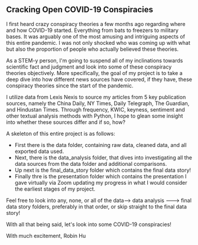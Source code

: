 ## Cracking Open COVID-19 Conspiracies

I first heard crazy conspiracy theories a few months ago regarding where and how COVID-19 started. Everything from bats to freezers to military bases. It was arguably one of the most amusing and intriguing aspects of this entire pandemic. I was not only shocked who was coming up with what but also the proportion of people who actually believed these theories.

As a STEM-y person, I'm going to suspend all of my inclinations towards scientific fact and judgment and look into some of these conspiracy theories objectively. More specifically, the goal of my project is to take a deep dive into how different news sources have covered, if they have, these conspiracy theories since the start of the pandemic.

I utilize data from Lexis Nexis to source my articles from 5 key publication sources, namely the China Daily, NY Times, Daily Telegraph, The Guardian, and Hindustan Times. Through frequency, KWIC, keyness, sentiment and other textual analysis methods with Python, I hope to glean some insight into whether these sources differ and if so, how?

A skeleton of this entire project is as follows:
- First there is the data folder, containing raw data, cleaned data, and all exported data used.
- Next, there is the data_analysis folder, that dives into investigating all the data sources from the data folder and additional comparisons.
- Up next is the final_data_story folder which contains the final data story!
- Finally thre is the presentation folder which contains the presentation I gave virtually via Zoom updating my progress in what I would consider the earliest stages of my project.

Feel free to look into any, none, or all of the data--> data analysis ---> final data story folders, preferably in that order, or skip straight to the final data story!

With all that being said, let's look into some COVID-19 conspiracies!

With much excitement,
Robin Hu
